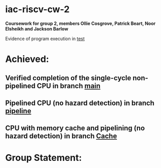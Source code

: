# iac-riscv-cw-2
**Coursework for group 2, members Ollie Cosgrove, Patrick Beart, Noor Elsheikh and Jackson Barlow**

Evidence of program execution in [test](/test)

# Achieved:
## Verified completion of the single-cycle non-pipelined CPU in branch [main](https://github.com/EIE2-IAC-Labs/iac-riscv-cw-2/tree/main)

## Pipelined CPU (no hazard detection) in branch [pipeline](https://github.com/EIE2-IAC-Labs/iac-riscv-cw-2/tree/pipeline)

## CPU with memory cache and pipelining (no hazard detection) in branch [Cache](https://github.com/EIE2-IAC-Labs/iac-riscv-cw-2/tree/Cache)

# Group Statement:
